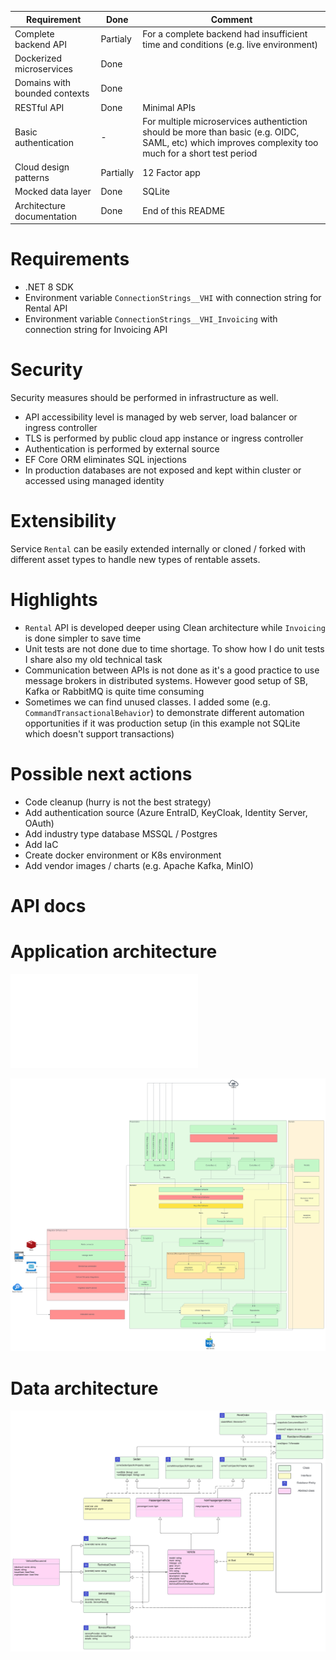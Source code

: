 | Requirement                   | Done | Comment 
|-------------------------------|------|---------
| Complete backend API          | Partialy | For a complete backend had insufficient time and conditions (e.g. live environment) 
| Dockerized microservices      | Done | 
| Domains with bounded contexts | Done | 
| RESTful API                   | Done | Minimal APIs
| Basic authentication          | - | For multiple microservices authentiction should be more than basic (e.g. OIDC, SAML, etc) which improves complexity too much for a short test period
| Cloud design patterns         | Partially | 12 Factor app
| Mocked data layer             | Done | SQLite
| Architecture documentation    | Done | End of this README

# Requirements

- .NET 8 SDK
- Environment variable `ConnectionStrings__VHI` with connection string for Rental API
- Environment variable `ConnectionStrings__VHI_Invoicing` with connection string for Invoicing API

# Security

Security measures should be performed in infrastructure as well.
- API accessibility level is managed by web server, load balancer or ingress controller
- TLS is performed by public cloud app instance or ingress controller
- Authentication is performed by external source
- EF Core ORM eliminates SQL injections
- In production databases are not exposed and kept within cluster or accessed using managed identity

# Extensibility

Service `Rental` can be easily extended internally or cloned / forked with different asset types to handle new types of rentable assets.

# Highlights

- `Rental` API is developed deeper using Clean architecture while `Invoicing` is done simpler to save time
- Unit tests are not done due to time shortage. To show how I do unit tests I share also my old technical task
- Communication between APIs is not done as it's a good practice to use message brokers in distributed systems. However good setup of SB, Kafka or RabbitMQ is quite time consuming
- Sometimes we can find unused classes. I added some (e.g. `CommandTransactionalBehavior`) to demonstrate different automation opportunities if it was production setup (in this example not SQLite which doesn't support transactions)

# Possible next actions

- Code cleanup (hurry is not the best strategy)
- Add authentication source (Azure EntraID, KeyCloak, Identity Server, OAuth)
- Add industry type database MSSQL / Postgres
- Add IaC
- Create docker environment or K8s environment 
- Add vendor images / charts (e.g. Apache Kafka, MinIO)

# API docs

# Application architecture
![API documentation](./.docs/API%20docs.md)

![Application architecture](./.docs/Vacation%20hire%20inc%20-%20App%20level.svg)

# Data architecture
![Data architecture](./.docs/Vacation%20hire%20inc%20-%20Data%20architecture.svg)


